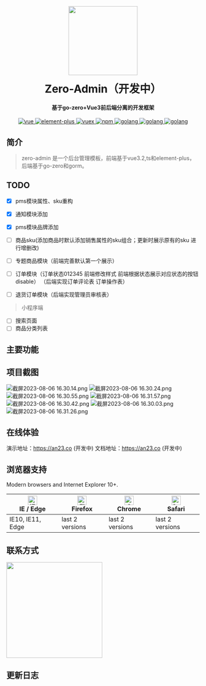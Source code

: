 <p align="center">
<a href="https://sm.ms/image/trhguKRa1psSycn" target="_blank">
    <img width="180" src="https://s2.loli.net/2023/08/23/trhguKRa1psSycn.png" >
</a>
</p>
<p align="center">
    <h1 align="center" style="margin:0 0 10px 0; font-weight: bold;">Zero-Admin（开发中）</h1>
    <h4 align="center">基于go-zero+Vue3前后端分离的开发框架</h4>
</p>
<p align="center">
  <a href="https://github.com/vuejs/vue">
    <img src="https://img.shields.io/badge/vue-3.2-blue" alt="vue">
  </a>
  <a href="https://github.com/element-plus/element-plus">
    <img src="https://img.shields.io/badge/element--plus-1.x-violet" alt="element-plus">
  </a>
  <a href="https://github.com/vuejs/vuex">
    <img src="https://img.shields.io/badge/pinia-2.1.6-brightgreen" alt="vuex">
  </a>
   <a href="https://github.com/npm/npm">
    <img src="https://img.shields.io/badge/npm-6.1.8-orange" alt="npm">
   </a>
  <a href="https://github.com/golang">
    <img src="https://img.shields.io/badge/golang-1.8-yellow" alt="golang">
  </a>
    <a href="https://github.com/golang">
    <img src="https://img.shields.io/badge/gorm-1.25.2-red" alt="golang">
  </a>
<a href="https://github.com/golang">
    <img src="https://img.shields.io/badge/gozero-1.1-white" alt="golang">
  </a>
</p>


## 简介
> zero-admin 是一个后台管理模板，前端基于vue3.2,ts和element-plus，后端基于go-zero和gorm。

## TODO
- [x] pms模块属性、sku重构
- [x] 通知模块添加
- [x] pms模块品牌添加

- [ ] 商品sku(添加商品时默认添加销售属性的sku组合；更新时展示原有的sku 进行增删改)
- [ ] 专题商品模块（前端完善默认第一个展示）
- [ ] 订单模块（订单状态012345 前端修改样式 前端根据状态展示对应状态的按钮disable）
（后端实现订单评论表 订单操作表）
- [ ] 退货订单模块（后端实现管理员审核表）

> 小程序端
- [ ] 搜索页面
- [ ] 商品分类列表
## 主要功能

## 项目截图
![截屏2023-08-06 16.30.14.png](https://s2.loli.net/2023/08/06/dUhQFip9I3Ns2YG.png)
![截屏2023-08-06 16.30.24.png](https://s2.loli.net/2023/08/06/CZ1WpuJldtawseB.png)
![截屏2023-08-06 16.30.55.png](https://s2.loli.net/2023/08/06/NIrVzK2seXj9okm.png)
![截屏2023-08-06 16.31.57.png](https://s2.loli.net/2023/08/06/BpOoh8gdsNS29FH.png)
![截屏2023-08-06 16.30.42.png](https://s2.loli.net/2023/08/06/Ypg5ev8iXzDNERL.png)
![截屏2023-08-06 16.30.03.png](https://s2.loli.net/2023/08/06/mYvwhnE57i1xcde.png)
![截屏2023-08-06 16.31.26.png](https://s2.loli.net/2023/08/06/8cuKlvbwJDTeqdZ.png)


## 在线体验
演示地址：https://an23.co  (开发中)
文档地址：https://an23.co  (开发中)

## 浏览器支持
Modern browsers and Internet Explorer 10+.

| [<img src="https://raw.githubusercontent.com/alrra/browser-logos/master/src/edge/edge_48x48.png" alt="IE / Edge" width="24px" height="24px" />](https://godban.github.io/browsers-support-badges/)</br>IE / Edge | [<img src="https://raw.githubusercontent.com/alrra/browser-logos/master/src/firefox/firefox_48x48.png" alt="Firefox" width="24px" height="24px" />](https://godban.github.io/browsers-support-badges/)</br>Firefox | [<img src="https://raw.githubusercontent.com/alrra/browser-logos/master/src/chrome/chrome_48x48.png" alt="Chrome" width="24px" height="24px" />](https://godban.github.io/browsers-support-badges/)</br>Chrome | [<img src="https://raw.githubusercontent.com/alrra/browser-logos/master/src/safari/safari_48x48.png" alt="Safari" width="24px" height="24px" />](https://godban.github.io/browsers-support-badges/)</br>Safari |
| ------------------------------------------------------------ | ------------------------------------------------------------ | ------------------------------------------------------------ | ------------------------------------------------------------ |
| IE10, IE11, Edge                                             | last 2 versions                                              | last 2 versions                                              | last 2 versions

## 联系方式
<a href="https://sm.ms/image/L3DNvsJprYtyHeo" target="_blank">
    <img src="https://s2.loli.net/2023/08/23/L3DNvsJprYtyHeo.jpg" style="width:250px">
</a>

## 更新日志

